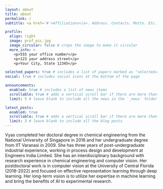 ```yaml
---
layout: about
title: about
permalink: /
subtitle: <a href='#'>Affiliations</a>. Address. Contacts. Motto. Etc.

profile:
  align: right
  image: prof_pic.jpg
  image_circular: false # crops the image to make it circular
  more_info: >
    <p>555 your office number</p>
    <p>123 your address street</p>
    <p>Your City, State 12345</p>

selected_papers: true # includes a list of papers marked as "selected={true}"
social: true # includes social icons at the bottom of the page

announcements:
  enabled: true # includes a list of news items
  scrollable: true # adds a vertical scroll bar if there are more than 3 news items
  limit: 5 # leave blank to include all the news in the `_news` folder

latest_posts:
  enabled: true
  scrollable: true # adds a vertical scroll bar if there are more than 3 new posts items
  limit: 3 # leave blank to include all the blog posts
---
```


Vyas completed her doctoral degree in chemical engineering from the National University of Singapore in 2016 and her undergraduate degree from IIT Varanasi in 2009. She has three years of post-undergraduate industrial experience, working in process design and development at Engineers India Limited. She has an interdisciplinary background with research experience in chemical engineering and computer vision. Her postdoctoral work is in computer vision at the University of Central Florida (2018-2022) and focused on effective representation learning through deep learning. Her long-term vision is to utilize her expertise in machine learning and bring the benefits of AI to experimental research.

